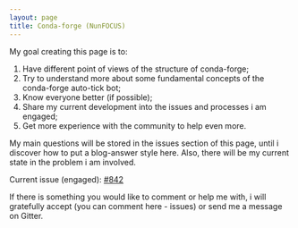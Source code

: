 ```yaml
---
layout: page
title: Conda-forge (NunFOCUS)
---
```


My goal creating this page is to:
1. Have different point of views of the structure of conda-forge;
2. Try to understand more about some fundamental concepts of the conda-forge auto-tick bot;
3. Know everyone better (if possible);
4. Share my current development into the issues and processes i am engaged;
5. Get more experience with the community to help even more.

My main questions will be stored in the issues section of this page, until i discover how to put a blog-answer style here.
Also, there will be my current state in the problem i am involved.

Current issue (engaged): [#842][i842]

If there is something you would like to comment or help me with, i will gratefully accept (you can comment here - issues) or send me a message on Gitter.

[i842]: https://github.com/regro/cf-scripts/issues/842

